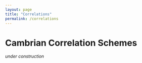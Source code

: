 ```yaml
---
layout: page
title: "Correlations"
permalink: /correlations
---
```


# Cambrian Correlation Schemes
*under construction*
